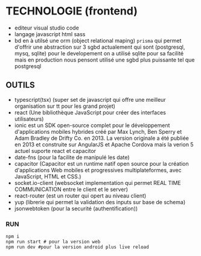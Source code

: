 # TECHNOLOGIE (frontend)

- editeur visual studio code
- langage javascript html sass
- bd en à utilsé une orm (object relational maping) `prisma` qui permet d'offrir une abstraction sur 3 sgbd actualement qui sont (postgresql, mysq, sqlite) pour le developement
  on a utilisé sqlite pour sa facilité mais en production nous pensont utilisé une sgbd plus puissante tel que postgresql

## OUTILS

- typescript(tsx) (super set de javascript qui offre une meilleur organisation sur tt pour les grand projet)
- react (Une bibliothèque JavaScript pour créer des interfaces utilisateurs)
- ionic est un SDK open-source complet pour le développement d'applications mobiles hybrides créé par Max Lynch, Ben Sperry et Adam Bradley de Drifty Co. en 2013. La version originale a été publiée en 2013 et construite sur AngularJS et Apache Cordova mais la verion 5 actuel suporte react et capacitor
- date-fns (pour la facilite de manipulé les date)
- capacitor (Capacitor est un runtime natif open source pour la création d'applications Web mobiles et progressives multiplateformes, avec JavaScript, HTML et CSS.)
- socket.io-client (websocket implementation qui permet REAL TIME COMMUNICATION entre le client et le server)
- react-router (est un router qui opert au niveau client)
- yup (librerie qui permet la validation des inputs sur base de schema)
- jsonwebtoken (pour la securité (authentification))

### RUN

```
npm i
npm run start # pour la version web
npm run dev #pour la version android plus live reload

```
